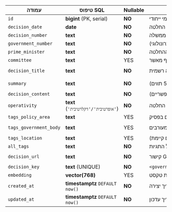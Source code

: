 | עמודה                  | טיפוס SQL                                | Nullable | תיאור השדה                              | דוגמה 1                            | דוגמה 2                     |
| ---------------------- | ---------------------------------------- | -------- | --------------------------------------- | ---------------------------------- | --------------------------- |
| `id`                   | **bigint** (PK, serial)                  | **NO**   | מזהה פנימי ייחודי                       | `761`                              | `762`                       |
| `decision_date`        | **date**                                 | **NO**   | תאריך החלטה (ISO-8601)                  | `2024-07-25`                       | `2024-07-25`                |
| `decision_number`      | **text**                              | **NO**   | מספר החלטה בתוך ממשלה                   | `2080`                             | `2081`                      |
| `government_number`    | **text**                              | **NO**   | מספר הממשלה (כרונולוגי)                 | `37`                               | `37`                        |
| `prime_minister`       | **text**                                 | **NO**   | שם ראש-הממשלה בעת ההחלטה                | `"בנימין נתניהו"`                  | `"בנימין נתניהו"`           |
| `committee`            | **text**                                 | YES      | שם ועדה/גוף מאשר                        | `"הממשלה ה-37"`                    | `"הממשלה ה-37"`             |
| `decision_title`       | **text**                                 | **NO**   | כותרת קצרה רשמית                        | `"הצעת חוק הבעת עמדת נפגע עבירה…"` | `"הצעת חוק הסיוע המשפטי…"`  |
| `summary`              | **text**                                 | **NO**   | תקציר (≤ 512 תווים)                     | `"הממשלה החליטה לתמוך…"`           | `"הממשלה החליטה להתנגד…"`   |
| `decision_content`     | **text**                                 | **NO**   | נוסח מלא (אלפי מילים אפשריים)           | `"בהתאם לסעיף 66…"`                | `"בהתאם לסעיף 66…"`         |
| `operativity`          | **text** <br>(`'אופרטיבית'∕'דקלרטיבית'`) | **NO**   | סוג החלטה                               | `"דקלרטיבית"`                      | `"דקלרטיבית"`               |
| `tags_policy_area`     | **text**                                 | YES      | תחומי מדיניות מופרדים בפסיק             | `"משפט; רווחה"`                    | `"משפט"`                    |
| `tags_government_body` | **text**                                 | YES      | גופים ממשלתיים מעורבים                  | `"ועדת השרים, הממשלה"`             | `"הממשלה"`                  |
| `tags_location`        | **text**                                 | YES      | זיקה גאוגרפית (אם קיימת)                | `NULL`                             | `NULL`                      |
| `all_tags`             | **text**                                 | **NO**   | איחוד כל התגיות (FTS)                   | `"משפט…; ממשלה"`                   | `"משפט…; ממשלה"`            |
| `decision_url`         | **text**                                 | **NO**   | קישור GOV.IL רשמי                       | `https://gov.il/…2080-2024`        | `https://gov.il/…2081-2024` |
| `decision_key`         | **text** (UNIQUE)                        | **NO**   | `<government_number>_<decision_number>` | `"37_2080"`                        | `"37_2081"`                 |
| `embedding`            | **vector(768)**                          | YES      | הטמעת טקסט (לעתיד RAG)                  | `NULL`                             | `NULL`                      |
| `created_at`           | **timestamptz** `DEFAULT now()`          | **NO**   | תאריך יצירה                             | `2025-05-23 15:05:27+00`           | 〃                           |
| `updated_at`           | **timestamptz** `DEFAULT now()`          | **NO**   | תאריך עדכון                             | `2025-05-23 15:05:27+00`           | 〃                           |
